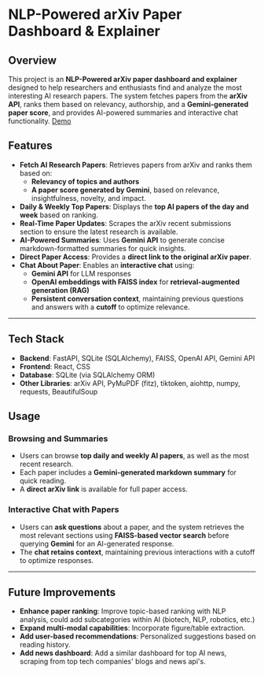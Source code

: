 # NLP-Powered arXiv Paper Dashboard & Explainer

## Overview

This project is an **NLP-Powered arXiv paper dashboard and explainer** designed to help researchers and enthusiasts find and analyze the most interesting AI research papers. The system fetches papers from the **arXiv API**, ranks them based on relevancy, authorship, and a **Gemini-generated paper score**, and provides AI-powered summaries and interactive chat functionality. [Demo](https://calculator5329.github.io/ai-papers/)

## Features

- **Fetch AI Research Papers**: Retrieves papers from arXiv and ranks them based on:
  - **Relevancy of topics and authors**
  - **A paper score generated by Gemini**, based on relevance, insightfulness, novelty, and impact.
- **Daily & Weekly Top Papers**: Displays the **top AI papers of the day and week** based on ranking.
- **Real-Time Paper Updates**: Scrapes the arXiv recent submissions section to ensure the latest research is available.
- **AI-Powered Summaries**: Uses **Gemini API** to generate concise markdown-formatted summaries for quick insights.
- **Direct Paper Access**: Provides a **direct link to the original arXiv paper**.
- **Chat About Paper**: Enables an **interactive chat** using:
  - **Gemini API** for LLM responses
  - **OpenAI embeddings with FAISS index** for **retrieval-augmented generation (RAG)**
  - **Persistent conversation context**, maintaining previous questions and answers with a **cutoff** to optimize relevance.

---

## Tech Stack

- **Backend**: FastAPI, SQLite (SQLAlchemy), FAISS, OpenAI API, Gemini API
- **Frontend**: React, CSS
- **Database**: SQLite (via SQLAlchemy ORM)
- **Other Libraries**: arXiv API, PyMuPDF (fitz), tiktoken, aiohttp, numpy, requests, BeautifulSoup

## Usage

### Browsing and Summaries

- Users can browse **top daily and weekly AI papers**, as well as the most recent research.
- Each paper includes a **Gemini-generated markdown summary** for quick reading.
- A **direct arXiv link** is available for full paper access.

### Interactive Chat with Papers

- Users can **ask questions** about a paper, and the system retrieves the most relevant sections using **FAISS-based vector search** before querying **Gemini** for an AI-generated response.
- The **chat retains context**, maintaining previous interactions with a cutoff to optimize responses.

---

## Future Improvements

- **Enhance paper ranking**: Improve topic-based ranking with NLP analysis, could add subcategories within AI (biotech, NLP, robotics, etc.)
- **Expand multi-modal capabilities**: Incorporate figure/table extraction.
- **Add user-based recommendations**: Personalized suggestions based on reading history.
- **Add news dashboard**: Add a similar dashboard for top AI news, scraping from top tech companies' blogs and news api's.
